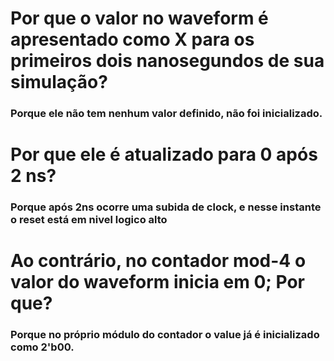 # Por que o valor no waveform é apresentado como X para os primeiros dois nanosegundos de sua simulação?
### Porque ele não tem nenhum valor definido, não foi inicializado.
# Por que ele é atualizado para 0 após 2 ns?
### Porque após 2ns ocorre uma subida de clock, e nesse instante o reset está em nivel logico alto
# Ao contrário, no contador mod-4 o valor do waveform inicia em 0; Por que?
### Porque no próprio módulo do contador o value já é inicializado como 2'b00.